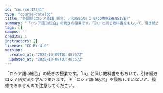 ```yaml
---
id: "course:17741"
type: "course-catalog"
title: "外国語(ロシア語Ib 総合) ／RUSSIAN I B(COMPREHENSIVE)"
summary: "「ロシア語Ia総合」の続きの授業です。「Ia」と同じ教科書をもちいて、引き続きロシア語文法を学んでゆきます。 ※「ロシア語Ia総合」を履修していないと、履修できませんので注意してください。"
tags: []
campus: ""
credits: 1
instructors: []
license: "CC-BY-4.0"
version:
  created_at: "2025-10-09T03:48:57Z"
  updated_at: "2025-10-09T03:48:57Z"
---
```

「ロシア語Ia総合」の続きの授業です。「Ia」と同じ教科書をもちいて、引き続きロシア語文法を学んでゆきます。 ※「ロシア語Ia総合」を履修していないと、履修できませんので注意してください。
